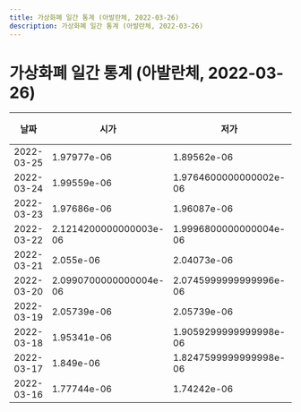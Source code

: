 ```yaml
---
title: 가상화폐 일간 통계 (아발란체, 2022-03-26)
description: 가상화폐 일간 통계 (아발란체, 2022-03-26)
---
```


가상화폐 일간 통계 (아발란체, 2022-03-26)
===

|날짜|시가|저가|고가|종가|비고|
|--|--|--|--|--|--|
|2022-03-25|1.97977e-06|1.89562e-06|1.97977e-06|1.90618e-06|    |
|2022-03-24|1.99559e-06|1.9764600000000002e-06|2.0535900000000003e-06|1.9764600000000002e-06|    |
|2022-03-23|1.97686e-06|1.96087e-06|2.03425e-06|2.01441e-06|    |
|2022-03-22|2.1214200000000003e-06|1.9996800000000004e-06|2.1214200000000003e-06|1.9996800000000004e-06|    |
|2022-03-21|2.055e-06|2.04073e-06|2.24199e-06|2.12607e-06|    |
|2022-03-20|2.0990700000000004e-06|2.0745999999999996e-06|2.13412e-06|2.0745999999999996e-06|    |
|2022-03-19|2.05739e-06|2.05739e-06|2.18348e-06|2.13031e-06|    |
|2022-03-18|1.95341e-06|1.9059299999999998e-06|2.05739e-06|2.05739e-06|    |
|2022-03-17|1.849e-06|1.8247599999999998e-06|1.9880000000000003e-06|1.94156e-06|    |
|2022-03-16|1.77744e-06|1.74242e-06|1.77744e-06|1.74678e-06|    |
